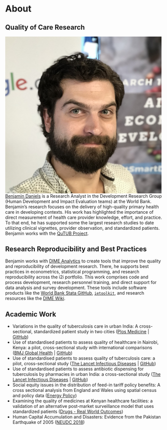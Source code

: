 # About

## Quality of Care Research

<img src="/img/profile.jpg" alt="" style="width: 500px; float: left;"/>

[Benjamin Daniels](https://scholar.google.com/citations?user=bExwzN4AAAAJ&hl=en) is a Research Analyst in the Development Research Group (Human Development and Impact Evaluation teams) at the World Bank. Benjamin’s research focuses on the delivery of high-quality primary health care in developing contexts. His work has highlighted the importance of direct measurement of health care provider knowledge, effort, and practice. To that end, he has supported some the largest research studies to date utilizing clinical vignettes, provider observation, and standardized patients. Benjamin works with the [QuTUB Project](https://www.qutubproject.org/).

## Research Reproducibility and Best Practices

Benjamin works with [DIME Analytics](http://www.worldbank.org/en/research/dime/DIME-Analytics) to create tools that improve the quality and reproducibility of development research. There, he supports best practices in econometrics, statistical programming, and research reproducibility across the i2i portfolio. This work comprises code and process development, research personnel training, and direct support for data analysis and survey development. These tools include software products like the [World Bank Stata GitHub](http://worldbank.github.io/stata/), [`ietoolkit`](http://worldbank.github.io/ietoolkit/), and research resources like the [DIME Wiki](http://dimewiki.worldbank.org).

## Academic Work

- Variations in the quality of tuberculosis care in urban India: A cross-sectional, standardized patient study in two cities ([Plos Medicine](https://doi.org/10.1371/journal.pmed.1002653) | [GitHub](https://github.com/qutubproject/plosmed2018))
- Use of standardised patients to assess quality of healthcare in Nairobi, Kenya: a pilot, cross-sectional study with international comparisons ([BMJ Global Health](http://gh.bmj.com/content/2/2/e000333) | [GitHub](http://gh.bmj.com/content/2/2/e000333))
- Use of standardised patients to assess quality of tuberculosis care: a pilot, cross-sectional study ([The Lancet Infectious Diseases](http://www.sciencedirect.com/science/article/pii/S1473309915000778) | [GitHub](https://www.github.com/qutubproject/lancetid2015))
- Use of standardised patients to assess antibiotic dispensing for tuberculosis by pharmacies in urban India: a cross-sectional study ([The Lancet Infectious Diseases](http://www.sciencedirect.com/science/article/pii/S1473309916302158) | [GitHub](https://www.github.com/qutubproject/lancetid2016))
- Social equity issues in the distribution of feed-in tariff policy benefits: A cross sectional analysis from England and Wales using spatial census and policy data ([Energy Policy](https://www.sciencedirect.com/science/article/pii/S0301421517301878))
- Examining the quality of medicines at Kenyan healthcare facilities: a validation of an alternative post-market surveillance model that uses standardized patients ([Drugs - Real World Outcomes](https://link.springer.com/article/10.1007/s40801-016-0100-7))
- Human Capital Accumulation and Disasters: Evidence from the Pakistan Earthquake of 2005 ([NEUDC 2018](http://barrett.dyson.cornell.edu/NEUDC/paper_120.pdf))
